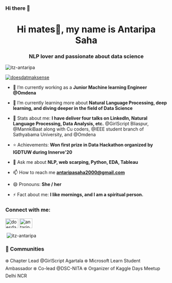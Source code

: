 ### Hi there 👋
<h1 align="center">Hi mates👋, my name is Antaripa Saha</h1>
<h3 align="center">NLP lover and passionate about data science</h3>

<p align="left"> <img src="https://komarev.com/ghpvc/?username=itz-antaripa&label=Profile%20views&color=0e75b6&style=flat" alt="itz-antaripa" /> </p>

<p align="left"> <a href="https://twitter.com/doesdatmaksense" target="blank"><img src="https://img.shields.io/twitter/follow/doesdatmaksense?logo=twitter&style=for-the-badge" alt="doesdatmaksense" /></a> </p>

- 🔭 I’m currently working as a **Junior Machine learning Engineer @Omdena**

- 🌱 I’m currently learning more about **Natural Language Processing, deep learning, and diving deeper in the field of Data Science**

- :star2: Stats about me: **I have deliver four talks on LinkedIn, Natural Language Processing, Data Analysis, etc.** @GirlScript Bliaspur, @MannkiBaat along with Cu coders, @IEEE student branch of Sathyabama University, and @Omdena

- :star: Achievements: **Won first prize in Data Hackathon organized by IGDTUW during Innerve'20**

- 💬 Ask me about **NLP, web scarping, Python, EDA, Tableau**

- 📫 How to reach me **antaripasaha2000@gmail.com**

- 😄 Pronouns: **She / her**

- ⚡ Fact about me: **I like mornings, and I am a spiritual person.**

<h3 align="left">Connect with me:</h3>
<p align="left">
<a href="https://twitter.com/doesdatmaksense" target="blank"><img align="center" src="https://cdn.jsdelivr.net/npm/simple-icons@3.0.1/icons/twitter.svg" alt="doesdatmaksense" height="30" width="40" /></a>
<a href="https://linkedin.com/in/antaripa saha" target="blank"><img align="center" src="https://cdn.jsdelivr.net/npm/simple-icons@3.0.1/icons/linkedin.svg" alt="antaripa saha" height="30" width="40" /></a>
</p>

<p>&nbsp;<img align="center" src="https://github-readme-stats.vercel.app/api?username=itz-antaripa&show_icons=true&locale=en" alt="itz-antaripa" /></p>

### :school_satchel: Communities
:snowflake: Chapter Lead @GirlScript Agartala
:snowflake: Microsoft Learn Student Ambassador
:snowflake: Co-lead @DSC-NITA
:snowflake: Organizer of Kaggle Days Meetup Delhi NCR
